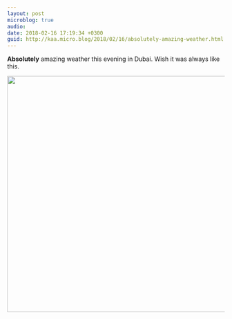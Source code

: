 ```yaml
---
layout: post
microblog: true
audio: 
date: 2018-02-16 17:19:34 +0300
guid: http://kaa.micro.blog/2018/02/16/absolutely-amazing-weather.html
---
```

**Absolutely** amazing weather this evening in Dubai. Wish it was always like this.

<img src="https://micro.kaa.bz/uploads/2018/cba7176f3d.jpg" width="600" height="546" />

